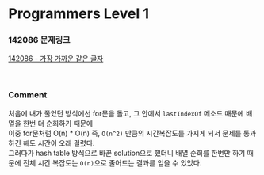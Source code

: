 # Programmers Level 1

### 142086 문제링크

[142086 - 가장 가까운 같은 글자](https://school.programmers.co.kr/learn/courses/30/lessons/142086)

<br>

### Comment
처음에 내가 풀었던 방식에선 for문을 돌고, 그 안에서 `lastIndexOf` 메소드 때문에 배열을 한번 더 순회하기 때문에 <br>
이중 for문처럼 O(n) * O(n) 즉, `O(n^2)` 만큼의 시간복잡도를 가지게 되서 문제를 통과하긴 해도 시간이 오래 걸렸다. <br>
그러다가 hash table 방식으로 바꾼 solution으로 했더니 배열 순회를 한번만 하기 때문에 전체 시간 복잡도는 `O(n)`으로 줄어드는 결과를 얻을 수 있었다.
